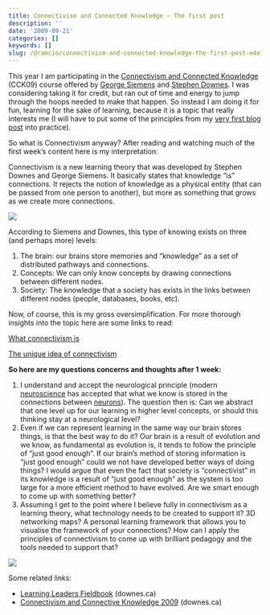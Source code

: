 ```yaml
---
title: Connectivism and Connected Knowledge — The first post
description: ''
date: '2009-09-21'
categories: []
keywords: []
slug: /@ramcio/connectivism-and-connected-knowledge-the-first-post-e4e776c4fa81
---
```


This year I am participating in the [Connectivism and Connected Knowledge](http://ltc.umanitoba.ca/connectivism/ "CCK09") (CCK09) course offered by [George Siemens](http://www.elearnspace.org/blog/ "George Siemens") and [Stephen Downes](http://downes.ca). I was considering taking it for credit, but ran out of time and energy to jump through the hoops needed to make that happen. So instead I am doing it for fun, learning for the sake of learning, because it is a topic that really interests me (I will have to put some of the principles from my [very first blog post](http://andremalan.net/2007/06/do-it-yourself-learning/ "do it yourself learning") into practice).

So what is Connectivism anyway? After reading and watching much of the first week’s content here is my interpretation:

Connectivism is a new learning theory that was developed by Stephen Downes and George Siemens. It basically states that knowledge “is” connections. It rejects the notion of knowledge as a physical entity (that can be passed from one person to another), but more as something that grows as we create more connections.

![](img/0__4sqp76RJrmg9DCrs.jpg)

According to Siemens and Downes, this type of knowing exists on three (and perhaps more) levels:

1.  The brain: our brains store memories and “knowledge” as a set of distributed pathways and connections.
2.  Concepts: We can only know concepts by drawing connections between different nodes.
3.  Society: The knowledge that a society has exists in the links between different nodes (people, databases, books, etc).

Now, of course, this is my gross oversimplification. For more thorough insights into the topic here are some links to read:

[What connectivism is](http://halfanhour.blogspot.com/2007/02/what-connectivism-is.html)

[The unique idea of connectivism](What%20is%20the%20Unique%20Idea%20in%20Connectivism?)

**So here are my questions concerns and thoughts after 1 week:**

1.  I understand and accept the neurological principle (modern [neuroscience](http://en.wikipedia.org/wiki/Neuroscience "Neuroscience") has accepted that what we know is stored in the connections between [neurons](http://en.wikipedia.org/wiki/Neuron "Neuron")). The question then is: Can we abstract that one level up for our learning in higher level concepts, or should this thinking stay at a neurological level?
2.  Even if we can represent learning in the same way our brain stores things, is that the best way to do it? Our brain is a result of evolution and we know, as fundamental as evolution is, it tends to follow the principle of “just good enough”. If our brain’s method of storing information is “just good enough” could we not have developed better ways of doing things? I would argue that even the fact that society is “connectivist” in its knowledge is a result of “just good enough” as the system is too large for a more efficient method to have evolved. Are we smart enough to come up with something better?
3.  Assuming I get to the point where I believe fully in connectivism as a learning theory, what technology needs to be created to support it? 3D networking maps? A personal learning framework that allows you to visualise the framework of your connections? How can I apply the principles of connectivism to come up with brilliant pedagogy and the tools needed to support that?

![](img/0__FVNlIxhqyvPXsMdG.jpg)

Some related links:

*   [Learning Leaders Fieldbook](http://www.downes.ca/cgi-bin/page.cgi?post=49445) (downes.ca)
*   [Connectivism and Connective Knowledge 2009](http://www.downes.ca/cgi-bin/page.cgi?post=49472) (downes.ca)